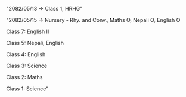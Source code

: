 "2082/05/13 -> Class 1, HRHG"

"2082/05/15 -> Nursery - Rhy. and Conv., Maths O, Nepali O, English O

Class 7: English II

Class 5: Nepali, English

Class 4: English

Class 3: Science

Class 2: Maths

Class 1: Science"
